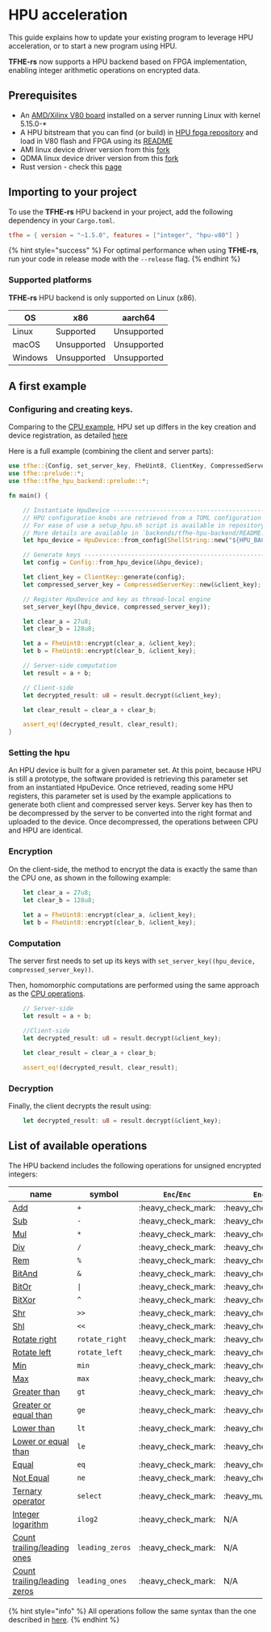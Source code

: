 # HPU acceleration

This guide explains how to update your existing program to leverage HPU acceleration, or to start a new program using HPU.

**TFHE-rs** now supports a HPU backend based on FPGA implementation, enabling integer arithmetic operations on encrypted data.

## Prerequisites

* An [AMD/Xilinx V80 board](https://www.amd.com/en/products/accelerators/alveo/v80.html) installed on a server running Linux with kernel 5.15.0-\*
* A HPU bitstream that you can find (or build) in [HPU fpga repository](https://github.com/zama-ai/hpu_fpga) and load in V80 flash and FPGA using its [README](https://github.com/zama-ai/hpu_fpga/blob/main/README.md)
* AMI linux device driver version from this [fork](https://github.com/zama-ai/AVED)
* QDMA linux device driver version from this [fork](https://github.com/zama-ai/dma_ip_drivers)
* Rust version - check this [page](../rust-configuration.md)

## Importing to your project

To use the **TFHE-rs** HPU backend in your project, add the following dependency in your `Cargo.toml`.

```toml
tfhe = { version = "~1.5.0", features = ["integer", "hpu-v80"] }
```

{% hint style="success" %}
For optimal performance when using **TFHE-rs**, run your code in release mode with the `--release` flag.
{% endhint %}

### Supported platforms

**TFHE-rs** HPU backend is only supported on Linux (x86).

| OS      | x86         | aarch64       |
| ------- | ----------- | ------------- |
| Linux   | Supported   | Unsupported   |
| macOS   | Unsupported | Unsupported   |
| Windows | Unsupported | Unsupported   |

## A first example

### Configuring and creating keys.

Comparing to the [CPU example](../../getting-started/quick-start.md), HPU set up differs in the key creation and device registration, as detailed [here](run-on-hpu.md#setting-the-hpu)

Here is a full example (combining the client and server parts):

```rust
use tfhe::{Config, set_server_key, FheUint8, ClientKey, CompressedServerKey};
use tfhe::prelude::*;
use tfhe::tfhe_hpu_backend::prelude::*;

fn main() {

    // Instantiate HpuDevice --------------------------------------------------
    // HPU configuration knobs are retrieved from a TOML configuration file. Prebuilt configurations could be find in `backends/tfhe-hpu-backend/config_store`
    // For ease of use a setup_hpu.sh script is available in repository root folder and it handle the required environment variables setup and driver initialisation
    // More details are available in `backends/tfhe-hpu-backend/README.md`
    let hpu_device = HpuDevice::from_config(ShellString::new("${HPU_BACKEND_DIR}/config_store/${HPU_CONFIG}/hpu_config.toml".to_string()).expand().as_str());

    // Generate keys ----------------------------------------------------------
    let config = Config::from_hpu_device(&hpu_device);

    let client_key = ClientKey::generate(config);
    let compressed_server_key = CompressedServerKey::new(&client_key);

    // Register HpuDevice and key as thread-local engine
    set_server_key((hpu_device, compressed_server_key));

    let clear_a = 27u8;
    let clear_b = 128u8;

    let a = FheUint8::encrypt(clear_a, &client_key);
    let b = FheUint8::encrypt(clear_b, &client_key);

    // Server-side computation
    let result = a + b;

    // Client-side
    let decrypted_result: u8 = result.decrypt(&client_key);

    let clear_result = clear_a + clear_b;

    assert_eq!(decrypted_result, clear_result);
}
```

### Setting the hpu

An HPU device is built for a given parameter set. At this point, because HPU is still a prototype, the software provided is retrieving this parameter set from an instantiated HpuDevice. Once retrieved, reading some HPU registers, this parameter set is used by the example applications to generate both client and compressed server keys.
Server key has then to be decompressed by the server to be converted into the right format and uploaded to the device.
Once decompressed, the operations between CPU and HPU are identical.

### Encryption

On the client-side, the method to encrypt the data is exactly the same than the CPU one, as shown in the following example:

```Rust
    let clear_a = 27u8;
    let clear_b = 128u8;
    
    let a = FheUint8::encrypt(clear_a, &client_key);
    let b = FheUint8::encrypt(clear_b, &client_key);
```

### Computation

The server first needs to set up its keys with `set_server_key((hpu_device, compressed_server_key))`.

Then, homomorphic computations are performed using the same approach as the [CPU operations](../../fhe-computation/operations/README.md).

``` Rust
    // Server-side
    let result = a + b;

    //Client-side
    let decrypted_result: u8 = result.decrypt(&client_key);

    let clear_result = clear_a + clear_b;

    assert_eq!(decrypted_result, clear_result);
```

### Decryption

Finally, the client decrypts the result using:

```Rust
    let decrypted_result: u8 = result.decrypt(&client_key);
```

## List of available operations

The HPU backend includes the following operations for unsigned encrypted integers:

| name                                                                                                                              | symbol          | `Enc`/`Enc`          | `Enc`/ `Int`               |
|-----------------------------------------------------------------------------------------------------------------------------------|-----------------|----------------------|----------------------------|
| [Add](https://docs.rs/tfhe/latest/tfhe/struct.FheInt.html#method.add-1)                                                           | `+`             | :heavy\_check\_mark: | :heavy\_check\_mark:       |
| [Sub](https://docs.rs/tfhe/latest/tfhe/struct.FheInt.html#method.sub-1)                                                           | `-`             | :heavy\_check\_mark: | :heavy\_check\_mark:       |
| [Mul](https://docs.rs/tfhe/latest/tfhe/struct.FheInt.html#method.mul-1)                                                           | `*`             | :heavy\_check\_mark: | :heavy\_check\_mark:       |
| [Div](https://docs.rs/tfhe/latest/tfhe/struct.FheInt.html#method.div-1)                                                           | `/`             | :heavy\_check\_mark: | :heavy\_check\_mark:       |
| [Rem](https://docs.rs/tfhe/latest/tfhe/struct.FheInt.html#method.rem-1)                                                           | `%`             | :heavy\_check\_mark: | :heavy\_check\_mark:       |
| [BitAnd](https://docs.rs/tfhe/latest/tfhe/struct.FheInt.html#method.bitand-1)                                                     | `&`             | :heavy\_check\_mark: | :heavy\_check\_mark:       |
| [BitOr](https://docs.rs/tfhe/latest/tfhe/struct.FheInt.html#method.bitor-1)                                                       | `\|`            | :heavy\_check\_mark: | :heavy\_check\_mark:       |
| [BitXor](https://docs.rs/tfhe/latest/tfhe/struct.FheInt.html#method.bitxor-1)                                                     | `^`             | :heavy\_check\_mark: | :heavy\_check\_mark:       |
| [Shr](https://docs.rs/tfhe/latest/tfhe/struct.FheInt.html#method.shr-1)                                                           | `>>`            | :heavy\_check\_mark: | :heavy\_check\_mark:       |
| [Shl](https://docs.rs/tfhe/latest/tfhe/struct.FheInt.html#method.shl-1)                                                           | `<<`            | :heavy\_check\_mark: | :heavy\_check\_mark:       |
| [Rotate right](https://docs.rs/tfhe/latest/tfhe/struct.FheInt.html#method.rotate_right-3)                                         | `rotate_right`  | :heavy\_check\_mark: | :heavy\_check\_mark:       |
| [Rotate left](https://docs.rs/tfhe/latest/tfhe/struct.FheInt.html#method.rotate_left-3)                                           | `rotate_left`   | :heavy\_check\_mark: | :heavy\_check\_mark:       |
| [Min](https://docs.rs/tfhe/latest/tfhe/struct.FheInt.html#method.min-1)                                                           | `min`           | :heavy\_check\_mark: | :heavy\_check\_mark:       |
| [Max](https://docs.rs/tfhe/latest/tfhe/struct.FheInt.html#method.max-1)                                                           | `max`           | :heavy\_check\_mark: | :heavy\_check\_mark:       |
| [Greater than](https://docs.rs/tfhe/latest/tfhe/struct.FheInt.html#method.gt-2)                                                   | `gt`            | :heavy\_check\_mark: | :heavy\_check\_mark:       |
| [Greater or equal than](https://docs.rs/tfhe/latest/tfhe/struct.FheInt.html#method.ge-2)                                          | `ge`            | :heavy\_check\_mark: | :heavy\_check\_mark:       |
| [Lower than](https://docs.rs/tfhe/latest/tfhe/struct.FheInt.html#method.lt-2)                                                     | `lt`            | :heavy\_check\_mark: | :heavy\_check\_mark:       |
| [Lower or equal than](https://docs.rs/tfhe/latest/tfhe/struct.FheInt.html#method.le-2)                                            | `le`            | :heavy\_check\_mark: | :heavy\_check\_mark:       |
| [Equal](https://docs.rs/tfhe/latest/tfhe/struct.FheInt.html#method.eq-2)                                                          | `eq`            | :heavy\_check\_mark: | :heavy\_check\_mark:       |
| [Not Equal](https://docs.rs/tfhe/latest/tfhe/struct.FheInt.html#method.ne-2)                                                      | `ne`            | :heavy\_check\_mark: | :heavy\_check\_mark:       |
| [Ternary operator](https://docs.rs/tfhe/latest/tfhe/struct.FheInt.html#method.select)                                             | `select`        | :heavy\_check\_mark: | :heavy\_multiplication\_x: |
| [Integer logarithm](https://docs.rs/tfhe/latest/tfhe/struct.FheInt.html#method.ilog2)                                             | `ilog2`         | :heavy\_check\_mark: | N/A                        |
| [Count trailing/leading ones](https://docs.rs/tfhe/latest/tfhe/struct.FheInt.html#method.leading_ones)                            | `leading_zeros` | :heavy\_check\_mark: | N/A                        |
| [Count trailing/leading zeros](https://docs.rs/tfhe/latest/tfhe/struct.FheInt.html#method.leading_zeros)                          | `leading_ones`  | :heavy\_check\_mark: | N/A                        |

{% hint style="info" %}
All operations follow the same syntax than the one described in [here](../../fhe-computation/operations/README.md).
{% endhint %}
